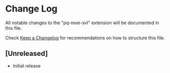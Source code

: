 # Change Log

All notable changes to the "pq-moe-svl" extension will be documented in this file.

Check [Keep a Changelog](http://keepachangelog.com/) for recommendations on how to structure this file.

## [Unreleased]

- Initial release